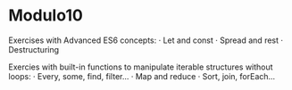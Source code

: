 # Modulo10
Exercises with Advanced ES6 concepts:
· Let and const
· Spread and rest
· Destructuring

Exercies with built-in functions to manipulate iterable structures without loops:
· Every, some, find, filter...
· Map and reduce
· Sort, join, forEach...
